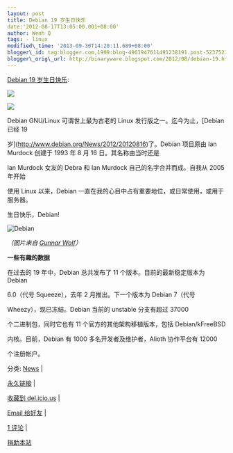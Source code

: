 ```yaml
--- 
layout: post 
title: Debian 19 岁生日快乐 
date:'2012-08-17T13:05:00.001+08:00' 
author: Wenh Q
tags: - linux
modified\_time: '2013-09-30T14:20:11.689+08:00' 
blogger\_id: tag:blogger.com,1999:blog-4961947611491238191.post-5237521508369982129
blogger\_orig\_url: http://binaryware.blogspot.com/2012/08/debian-19.html
--- 
```

[Debian 19
岁生日快乐](http://linuxtoy.org/archives/debian-19.html):

[![](http://feedads.g.doubleclick.net/%7Ea/wKYj90kVH5gTe5b6qIa7sMgBWkc/0/di)](http://feedads.g.doubleclick.net/~a/wKYj90kVH5gTe5b6qIa7sMgBWkc/0/da)



[![](http://feedads.g.doubleclick.net/%7Ea/wKYj90kVH5gTe5b6qIa7sMgBWkc/1/di)](http://feedads.g.doubleclick.net/~a/wKYj90kVH5gTe5b6qIa7sMgBWkc/1/da)

Debian GNU/Linux 可谓世上最为古老的 Linux 发行版之一。迄今为止，[Debian
已经 19

岁](http://www.debian.org/News/2012/20120816)了。Debian 项目原由 Ian
Murdock 创建于 1993 年 8 月 16 日。其名称由当时还是

Ian Murdock 女友的 Debra 和 Ian Murdock 自己的名字合并而成。自我从 2005
年开始

使用 Linux 以来，Debian
一直在我的心目中占有重要地位，或日常使用，或用于服务器。

生日快乐，Debian!



![Debian](http://linuxtoy.org/img/2012/08/debian-19.png)



*（图片来自 [Gunnar Wolf](http://gwolf.org/blog/19-years-debian)）*



**一些有趣的数据**



在过去的 19 年中，Debian 总共发布了 11 个版本。目前的最新稳定版本为
Debian

6.0（代号 Squeeze），去年 2 月推出。下一个版本为 Debian 7（代号

Wheezy），现已冻结。Debian 当前的 unstable 分支有超过 37000

个二进制包，同时它也有 11 个官方的其他架构移植版本，包括
Debian/kFreeBSD

内核。目前，Debian 有 1000 多名开发者及维护者，Alioth 协作平台有 12000

个注册帐户。

分类: [News](http://linuxtoy.org/category/news "View all posts in News")
|

[永久链接](http://linuxtoy.org/archives/debian-19.html) |

[收藏到
del.icio.us](http://delicious.com/save?url=http://linuxtoy.org/archives/debian-19.html&title=Debian%2019%20%E5%B2%81%E7%94%9F%E6%97%A5%E5%BF%AB%E4%B9%90)
|

[Email
给好友](mailto:?Subject=Check+This+Out&body=I+think+you%27ll+like+this:+http://linuxtoy.org/archives/debian-19.html)
|

[1 评论](http://linuxtoy.org/archives/debian-19.html#comments) |

[捐助本站](http://linuxtoy.org/faq/donate)
